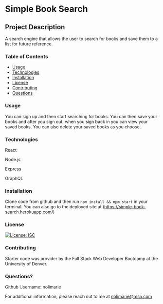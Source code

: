 # Simple Book Search

## Project Description
A search engine that allows the user to search for books and save them to a list for future reference.

### Table of Contents
* [Usage](#usage)
* [Technologies](#tech)
* [Installation](#installation)
* [License](#license)
* [Contributing](#contributing)
* [Questions](#questions)

### Usage
You can sign up and then start searching for books. You can then save your books and after you sign out, when you sign back in you can view your saved books. You can also delete your saved books as you choose.

### Technologies
React 

Node.js 

Express 

GraphQL

### Installation
Clone code from github and then run ` npm install && npm start ` in your terminal. You can also go to the deployed site at (<https://simple-book-search.herokuapp.com/>)

### License
[![License: ISC](https://img.shields.io/badge/License-ISC-blue.svg)](undefined)

### Contributing
Starter code was provider by the Full Stack Web Developer Bootcamp at the University of Denver.

### Questions?
Github Username: nolimarie

For additional information, please reach out to me at nolimarie@msn.com
